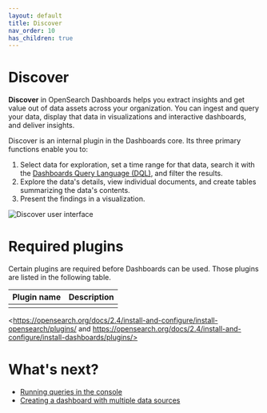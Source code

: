 ```yaml
---
layout: default
title: Discover
nav_order: 10
has_children: true
---
```


# Discover 

**Discover** in OpenSearch Dashboards helps you extract insights and get value out of data assets across your organization. You can ingest and query your data, display that data in visualizations and interactive dashboards, and deliver insights. 

Discover is an internal plugin in the Dashboards core. Its three primary functions enable you to:

1. Select data for exploration, set a time range for that data, search it with the [Dashboards Query Language (DQL)]({{site.url}}{{site.baseurl}}/dashboards/dql/), and filter the results.
2. Explore the data's details, view individual documents, and create tables summarizing the data's contents.
3. Present the findings in a visualization.

<img src="{{site.url}}{{site.baseurl}}/images/discover-index.png" alt="Discover user interface">

# Required plugins

Certain plugins are required before Dashboards can be used. Those plugins are listed in the following table.

| Plugin name | Description
:-- | :--
| <name> | 

<https://opensearch.org/docs/2.4/install-and-configure/install-opensearch/plugins/ and https://opensearch.org/docs/2.4/install-and-configure/install-dashboards/plugins/>



# What's next?

- [Running queries in the console]({{site.url}}{{site.baseurl}}/dashboards/run-queries/)
- [Creating a dashboard with multiple data sources]({{site.url}}{{site.baseurl}}/)

